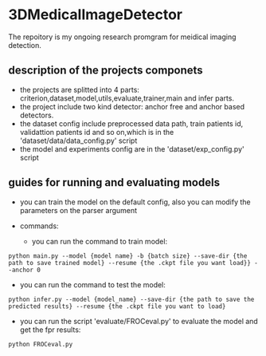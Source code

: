 # 3DMedicalImageDetector
The repoitory is my ongoing research promgram for meidical imaging detection.

## description of the projects componets
- the projects are splitted into 4 parts: criterion,dataset,model,utils,evaluate,trainer,main and infer parts.
- the project include two kind detector: anchor free and anchor based detectors.
- the dataset config include preprocessed data path, train patients id, validattion patients id and so on,which is in the 'dataset/data/data_config.py' script
- the model and experiments config are in  the 'dataset/exp_config.py' script

## guides for running and evaluating models

- you can train the model on the default config, also you can modify the parameters on the parser argument

- commands:

  - you can run the command to train model:
```
python main.py --model {model name} -b {batch size} --save-dir {the path to save trained model} --resume {the .ckpt file you want load}} --anchor 0
```
  - you can run the command to test the model:

```
python infer.py --model {model_name} --save-dir {the path to save the predicted results} --resume {the .ckpt file you want to load}
```

- you can run the script 'evaluate/FROCeval.py' to evaluate the model and get the fpr results:
```
python FROCeval.py
```
